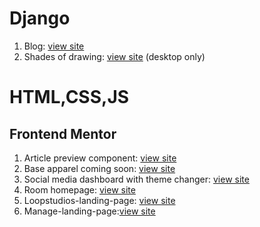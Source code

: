 <h1>Django</h1>
<ol>
<li>Blog: <a href="http://srivarshan12.pythonanywhere.com">view site</a></li>
<!-- <li>Portfolio:<a href="http://srivarshan13.pythonanywhere.com">view site</a></li> -->
<li>Shades of drawing: <a href="http://shadesofdrawing12.pythonanywhere.com/">view site</a> (desktop only)</li>
</ol>
  
  
<h1>HTML,CSS,JS</h1>
<h2>Frontend Mentor</h2>
<ol>
<li>Article preview component: <a href="https://srivarshan12.github.io/webdev/article-preview-component-master/">view site</a></li>
<li>Base apparel coming soon:   <a href="https://myprojects-n06lu5ylf.vercel.app/">view site</a></li>
<li>Social media dashboard with theme changer:  <a href="https://theme-switcher-n1yl9fm5q.vercel.app/">view site</a></li>
<li>Room homepage: <a href="https://srivarshan12.github.io/webdev/room-homepage-master/">view site</a></li>
<li>Loopstudios-landing-page: <a href="https://srivarshan12.github.io/webdev/loopstudios-landing-page-main/">view site</a></li>
<li>Manage-landing-page:<a href="https://srivarshan12.github.io/webdev/manage-landing-page-master/">view site</a></li>
</ol>
